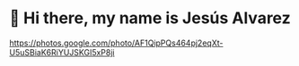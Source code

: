 # 👋 Hi there, my name is Jesús Alvarez
https://photos.google.com/photo/AF1QipPQs464pj2eqXt-U5uSBiaK6RiYUJSKGI5xP8ji

<!--
**JAlvarezGar/JAlvarezGar** is a ✨ _special_ ✨ repository because its `README.md` (this file) appears on your GitHub profile.

Here are some ideas to get you started:

- 🔭 I’m currently working on ...
- 🌱 I’m currently learning ...
- 👯 I’m looking to collaborate on ...
- 🤔 I’m looking for help with ...
- 💬 Ask me about ...
- 📫 How to reach me: ...
- 😄 Pronouns: ...
- ⚡ Fun fact: ...
-->
